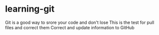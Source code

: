 # learning-git
Git is a good way to srore your code and don't lose
This is the test for pull files and correct them 
Correct and update information to GitHub
